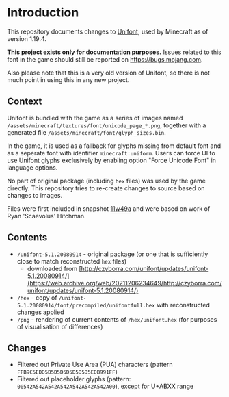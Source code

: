 # Introduction
This repository documents changes to [Unifont](https://unifoundry.com/unifont/), used by Minecraft as of version 1.19.4.

**This project exists only for documentation purposes.** Issues related to this font in the game should still be reported on https://bugs.mojang.com.

Also please note that this is a very old version of Unifont, so there is not much point in using this in any new project.

## Context
Unifont is bundled with the game as a series of images named `/assets/minecraft/textures/font/unicode_page_*.png`, together with a generated file `/assets/minecraft/font/glyph_sizes.bin`.

In the game, it is used as a fallback for glyphs missing from default font and as a seperate font with identifier `minecraft:uniform`.
Users can force UI to use Unifont glyphs exclusively by enabling option "Force Unicode Font" in language options.

No part of original package (including `hex` files) was used by the game directly.
This repository tries to re-create changes to source based on changes to images.

Files were first included in snapshot [11w49a](https://web.archive.org/web/20120309102948/http://www.mojang.com/2011/12/minecraft-development-snapshot-week-49/) and were based on work of Ryan 'Scaevolus' Hitchman.

## Contents
- `/unifont-5.1.20080914` - original package (or one that is sufficiently close to match reconstructed `hex` files)
   - downloaded from [http://czyborra.com/unifont/updates/unifont-5.1.20080914/](https://web.archive.org/web/20211206234649/http://czyborra.com/unifont/updates/unifont-5.1.20080914/)
- `/hex` - copy of `/unifont-5.1.20080914/font/precompiled/unifontfull.hex` with reconstructed changes applied
- `/png` - rendering of current contents of `/hex/unifont.hex` (for purposes of visualisation of differences)

## Changes
- Filtered out Private Use Area (PUA) characters (pattern `FFB9C5EDD5D5D5D5D5D5D5D5EDB991FF`)
- Filtered out placeholder glyphs (pattern: `00542A542A542A542A542A542A542A00`), except for U+ABXX range

